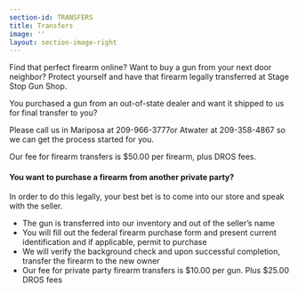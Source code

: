 ```yaml
---
section-id: TRANSFERS
title: Transfers
image: ''
layout: section-image-right
---
```

Find that perfect firearm online? Want to buy a gun from your next door neighbor? Protect yourself and have that firearm legally transferred at Stage Stop Gun Shop.

You purchased a gun from an out-of-state dealer and want it shipped to us for final transfer to you?

Please call us in Mariposa at 209-966-3777or Atwater at 209-358-4867 so we  can get the process started for you.    

Our fee for firearm transfers is $50.00 per firearm, plus DROS fees.

#### You want to purchase a firearm from another private party?

In order to do this legally, your best bet is to come into our store and speak with the seller.

- The gun is transferred into our inventory and out of the seller’s name
- You will fill out the federal firearm purchase form and present current identification and if applicable, permit to purchase
- We will verify the background check and upon successful completion, transfer the firearm to the new owner
- Our fee for private party firearm transfers is $10.00 per gun. Plus $25.00 DROS fees

